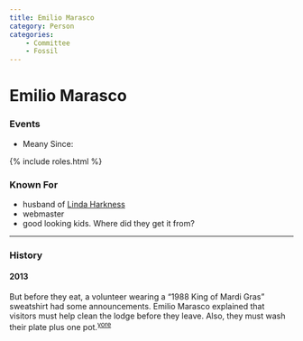 ```yaml
---
title: Emilio Marasco
category: Person
categories:
    - Committee
    - Fossil
---
```

# Emilio Marasco
### Events
- Meany Since:

{% include roles.html %}

### Known For
- husband of [Linda Harkness](Linda-Harkness)
- webmaster
- good looking kids. Where did they get it from?

---
### History

#### 2013

But before they eat, a volunteer wearing a “1988 King of Mardi Gras” sweatshirt had some announcements. Emilio Marasco explained that visitors must help clean the lodge before they leave. Also, they must wash their plate plus one pot.<sup>[yore][]</sup>


[yore]: https://www.theolympian.com/outdoors/article25316305.html
